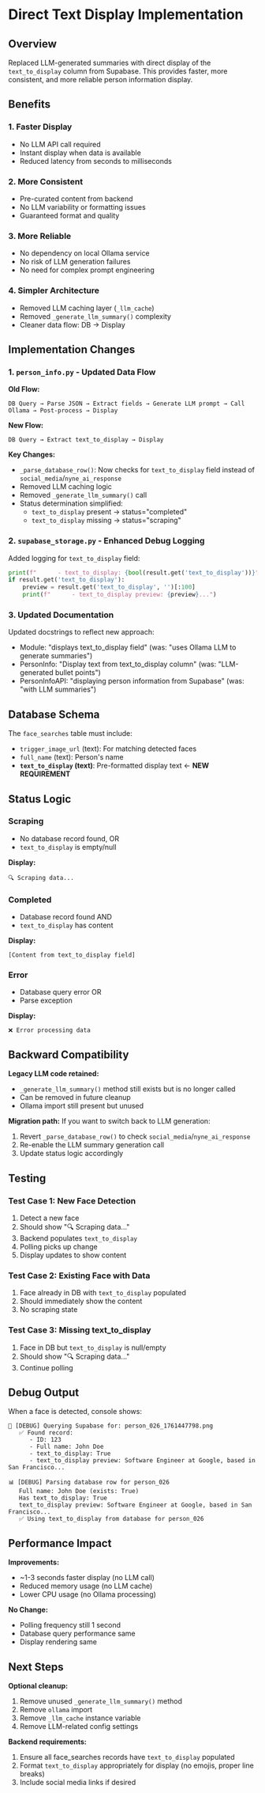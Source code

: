 # Direct Text Display Implementation

## Overview
Replaced LLM-generated summaries with direct display of the `text_to_display` column from Supabase. This provides faster, more consistent, and more reliable person information display.

## Benefits

### 1. **Faster Display**
- No LLM API call required
- Instant display when data is available
- Reduced latency from seconds to milliseconds

### 2. **More Consistent**
- Pre-curated content from backend
- No LLM variability or formatting issues
- Guaranteed format and quality

### 3. **More Reliable**
- No dependency on local Ollama service
- No risk of LLM generation failures
- No need for complex prompt engineering

### 4. **Simpler Architecture**
- Removed LLM caching layer (`_llm_cache`)
- Removed `_generate_llm_summary()` complexity
- Cleaner data flow: DB → Display

## Implementation Changes

### 1. `person_info.py` - Updated Data Flow

**Old Flow:**
```
DB Query → Parse JSON → Extract fields → Generate LLM prompt → Call Ollama → Post-process → Display
```

**New Flow:**
```
DB Query → Extract text_to_display → Display
```

**Key Changes:**
- `_parse_database_row()`: Now checks for `text_to_display` field instead of `social_media`/`nyne_ai_response`
- Removed LLM caching logic
- Removed `_generate_llm_summary()` call
- Status determination simplified:
  - `text_to_display` present → status="completed"
  - `text_to_display` missing → status="scraping"

### 2. `supabase_storage.py` - Enhanced Debug Logging

Added logging for `text_to_display` field:
```python
print(f"      - text_to_display: {bool(result.get('text_to_display'))}")
if result.get('text_to_display'):
    preview = result.get('text_to_display', '')[:100]
    print(f"      - text_to_display preview: {preview}...")
```

### 3. Updated Documentation

Updated docstrings to reflect new approach:
- Module: "displays text_to_display field" (was: "uses Ollama LLM to generate summaries")
- PersonInfo: "Display text from text_to_display column" (was: "LLM-generated bullet points")
- PersonInfoAPI: "displaying person information from Supabase" (was: "with LLM summaries")

## Database Schema

The `face_searches` table must include:
- `trigger_image_url` (text): For matching detected faces
- `full_name` (text): Person's name
- **`text_to_display` (text)**: Pre-formatted display text ← **NEW REQUIREMENT**

## Status Logic

### Scraping
- No database record found, OR
- `text_to_display` is empty/null

**Display:**
```
🔍 Scraping data...
```

### Completed
- Database record found AND
- `text_to_display` has content

**Display:**
```
[Content from text_to_display field]
```

### Error
- Database query error OR
- Parse exception

**Display:**
```
❌ Error processing data
```

## Backward Compatibility

**Legacy LLM code retained:**
- `_generate_llm_summary()` method still exists but is no longer called
- Can be removed in future cleanup
- Ollama import still present but unused

**Migration path:**
If you want to switch back to LLM generation:
1. Revert `_parse_database_row()` to check `social_media`/`nyne_ai_response`
2. Re-enable the LLM summary generation call
3. Update status logic accordingly

## Testing

### Test Case 1: New Face Detection
1. Detect a new face
2. Should show "🔍 Scraping data..."
3. Backend populates `text_to_display`
4. Polling picks up change
5. Display updates to show content

### Test Case 2: Existing Face with Data
1. Face already in DB with `text_to_display` populated
2. Should immediately show the content
3. No scraping state

### Test Case 3: Missing text_to_display
1. Face in DB but `text_to_display` is null/empty
2. Should show "🔍 Scraping data..."
3. Continue polling

## Debug Output

When a face is detected, console shows:
```
💾 [DEBUG] Querying Supabase for: person_026_1761447798.png
   ✅ Found record:
      - ID: 123
      - Full name: John Doe
      - text_to_display: True
      - text_to_display preview: Software Engineer at Google, based in San Francisco...

📊 [DEBUG] Parsing database row for person_026
   Full name: John Doe (exists: True)
   Has text_to_display: True
   text_to_display preview: Software Engineer at Google, based in San Francisco...
   ✅ Using text_to_display from database for person_026
```

## Performance Impact

**Improvements:**
- ~1-3 seconds faster display (no LLM call)
- Reduced memory usage (no LLM cache)
- Lower CPU usage (no Ollama processing)

**No Change:**
- Polling frequency still 1 second
- Database query performance same
- Display rendering same

## Next Steps

**Optional cleanup:**
1. Remove unused `_generate_llm_summary()` method
2. Remove `ollama` import
3. Remove `_llm_cache` instance variable
4. Remove LLM-related config settings

**Backend requirements:**
1. Ensure all face_searches records have `text_to_display` populated
2. Format `text_to_display` appropriately for display (no emojis, proper line breaks)
3. Include social media links if desired

